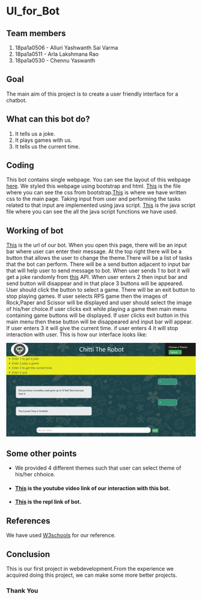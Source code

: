 # UI_for_Bot

## Team members
1. 18pa1a0506 - Alluri Yashwanth Sai Varma
2. 18pa1a0511 - Arla Lakshmana Rao
3. 18pa1a0530 - Chennu Yaswanth

## Goal
The main aim of this project is to create a user friendly interface for a chatbot.

## What can this bot do?
1. It tells us a joke.
2. It plays games with us.
3. It tells us the current time.


## Coding
This bot contains single webpage. You can see the layout of this webpage [here](https://github.com/Lakshman511/UI_for_Bot/blob/master/index.html). We styled this webpage using bootstrap and html. [This](https://github.com/Lakshman511/UI_for_Bot/blob/master/CSS/bootstrap.css) is the file where you can see the css from bootstrap.[This](https://github.com/Lakshman511/UI_for_Bot/blob/master/CSS/style.css) is  where we have written css to the main page. Taking input from user and performing the tasks related to that input are implemented using java script. [This](https://github.com/Lakshman511/UI_for_Bot/blob/master/JS/functions.js) is the java script file where you can see the all the java script functions we have used.

## Working of bot
[This](https://webpage-1.18pa1a0511arla.repl.co) is the url of our bot. When you open this page, there will be an input bar where user can enter their message. At the top right there will be a button that allows the user to change the theme.There will be a list of tasks that the bot can perform. There will be a send button adjacent to input bar that will help user to send message to bot. When user sends 1 to bot it will get a joke randomly from [this]( https://rapidapi.com/LemmoTresto/api/joke3/endpoints) API. When user enters 2 then input bar and send button will disappear and in that place 3 buttons will be appeared. User should click the button to select a game. There will be an exit button to stop playing games. If user selects RPS game then the images of Rock,Paper and Scissor will be displayed and user should select the image of his/her choice.If user clicks exit while playing a game then main menu containing game buttons will be displayed. If user clicks exit button  in this main menu then these button will be disappeared and input bar will appear. If user enters 3 it will give the current time. if user enters 4 it will stop interaction with user.
This is how our interface looks like:

![](https://github.com/Lakshman511/UI_for_Bot/blob/master/Images/bot-ui-sample.png)
## Some other points
* We provided 4 different themes such that user can select theme of his/her chhoice.
* #### [This](https://youtu.be/6tfQoGiRiGA) is the youtube video link of our interaction with this bot.
* #### [This](https://WEBPAGE-1.18pa1a0511arla.repl.co) is the repl link of bot.

## References
We have used [W3schools](https://www.w3schools.com/) for our reference.

## Conclusion
This is our first project in webdevelopment.From the experience we acquired doing this project, we can make some more better projects.

### Thank You
